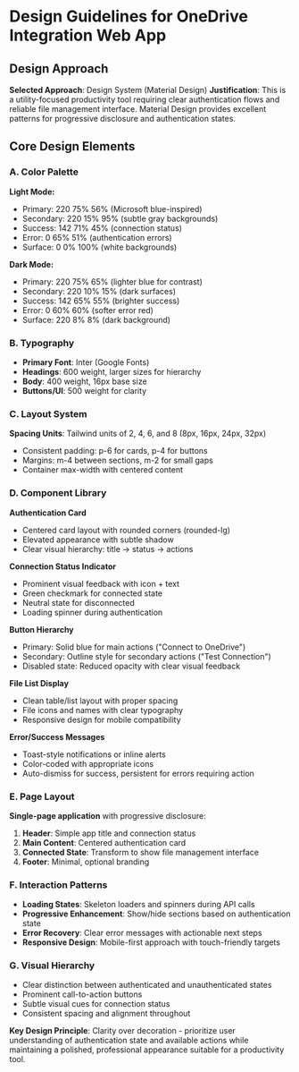 # Design Guidelines for OneDrive Integration Web App

## Design Approach
**Selected Approach**: Design System (Material Design)
**Justification**: This is a utility-focused productivity tool requiring clear authentication flows and reliable file management interface. Material Design provides excellent patterns for progressive disclosure and authentication states.

## Core Design Elements

### A. Color Palette
**Light Mode:**
- Primary: 220 75% 56% (Microsoft blue-inspired)
- Secondary: 220 15% 95% (subtle gray backgrounds)
- Success: 142 71% 45% (connection status)
- Error: 0 65% 51% (authentication errors)
- Surface: 0 0% 100% (white backgrounds)

**Dark Mode:**
- Primary: 220 75% 65% (lighter blue for contrast)
- Secondary: 220 10% 15% (dark surfaces)
- Success: 142 65% 55% (brighter success)
- Error: 0 60% 60% (softer error red)
- Surface: 220 8% 8% (dark background)

### B. Typography
- **Primary Font**: Inter (Google Fonts)
- **Headings**: 600 weight, larger sizes for hierarchy
- **Body**: 400 weight, 16px base size
- **Buttons/UI**: 500 weight for clarity

### C. Layout System
**Spacing Units**: Tailwind units of 2, 4, 6, and 8 (8px, 16px, 24px, 32px)
- Consistent padding: p-6 for cards, p-4 for buttons
- Margins: m-4 between sections, m-2 for small gaps
- Container max-width with centered content

### D. Component Library

**Authentication Card**
- Centered card layout with rounded corners (rounded-lg)
- Elevated appearance with subtle shadow
- Clear visual hierarchy: title → status → actions

**Connection Status Indicator**
- Prominent visual feedback with icon + text
- Green checkmark for connected state
- Neutral state for disconnected
- Loading spinner during authentication

**Button Hierarchy**
- Primary: Solid blue for main actions ("Connect to OneDrive")
- Secondary: Outline style for secondary actions ("Test Connection")
- Disabled state: Reduced opacity with clear visual feedback

**File List Display**
- Clean table/list layout with proper spacing
- File icons and names with clear typography
- Responsive design for mobile compatibility

**Error/Success Messages**
- Toast-style notifications or inline alerts
- Color-coded with appropriate icons
- Auto-dismiss for success, persistent for errors requiring action

### E. Page Layout
**Single-page application** with progressive disclosure:
1. **Header**: Simple app title and connection status
2. **Main Content**: Centered authentication card
3. **Connected State**: Transform to show file management interface
4. **Footer**: Minimal, optional branding

### F. Interaction Patterns
- **Loading States**: Skeleton loaders and spinners during API calls
- **Progressive Enhancement**: Show/hide sections based on authentication state
- **Error Recovery**: Clear error messages with actionable next steps
- **Responsive Design**: Mobile-first approach with touch-friendly targets

### G. Visual Hierarchy
- Clear distinction between authenticated and unauthenticated states
- Prominent call-to-action buttons
- Subtle visual cues for connection status
- Consistent spacing and alignment throughout

**Key Design Principle**: Clarity over decoration - prioritize user understanding of authentication state and available actions while maintaining a polished, professional appearance suitable for a productivity tool.
